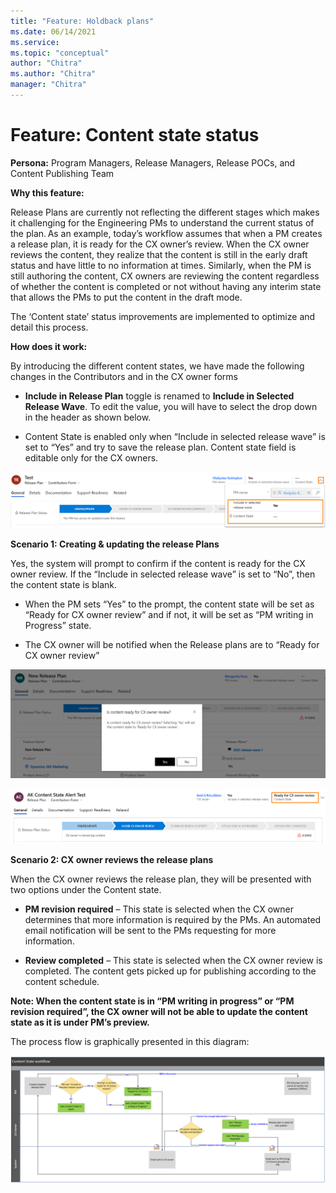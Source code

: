 ```yaml
---
title: "Feature: Holdback plans"
ms.date: 06/14/2021
ms.service: 
ms.topic: "conceptual"
author: "Chitra"
ms.author: "Chitra"
manager: "Chitra"
---
```


# Feature: Content state status  

**Persona:** Program Managers, Release Managers, Release POCs, and Content Publishing Team  

**Why this feature:**

Release Plans are currently not reflecting the different stages which makes it challenging for the Engineering PMs to understand the current status of the plan. As an example, today’s workflow assumes that when a PM creates a release plan, it is ready for the CX owner’s review. When the CX owner reviews the content, they realize that the content is still in the early draft status and have little to no information at times. Similarly, when the PM is still authoring the content, CX owners are reviewing the content regardless of whether the content is completed or not without having any interim state that allows the PMs to put the content in the draft mode.  

The ‘Content state’ status improvements are implemented to optimize and detail this process.    


**How does it work:**

By introducing the different content states, we have made the following changes in the Contributors and in the CX owner forms 

  - **Include in Release Plan** toggle is renamed to **Include in Selected Release Wave**. To edit the value, you will have to select the drop down in the header as shown below.  

  - Content State is enabled only when “Include in selected release wave” is set to “Yes” and try to save the release plan. Content state field is editable only for the CX owners. 

![Step one](media/Contentstate1new.png "Step one")


**Scenario 1: Creating & updating the release Plans**

Yes, the system will prompt to confirm if the content is ready for the CX owner review. If the “Include in selected release wave” is set to “No”, then the content state is blank.  

  - When the PM sets “Yes” to the prompt, the content state will be set as “Ready for CX owner review” and if not, it will be set as “PM writing in Progress” state.  

  - The CX owner will be notified when the Release plans are to “Ready for CX owner review” 

![Step two](media/Contentstate2new.png "Step two")

![Step three](media/Contentstate3new.png "Step three")


**Scenario 2: CX owner reviews the release plans**

When the CX owner reviews the release plan, they will be presented with two options under the Content state. 

  - **PM revision required** – This state is selected when the CX owner determines that more information is required by the PMs. An automated email notification will be sent to the PMs requesting for more information.  

  - **Review completed** – This state is selected when the CX owner review is completed. The content gets picked up for publishing according to the content schedule.  

**Note: When the content state is in “PM writing in progress” or “PM revision required”, the CX owner will not be able to update the content state as it is under PM’s preview.**  

The process flow is graphically presented in this diagram:  

[![Step four](media/Contentstate4new.png "Step four")](media/Contentstate4new.png "Step four")


